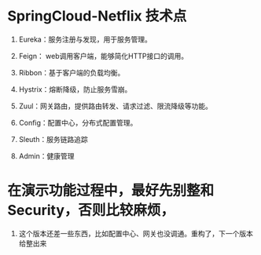 # SpringCloud-Netflix 技术点

1. Eureka：服务注册与发现，用于服务管理。

2. Feign： web调用客户端，能够简化HTTP接口的调用。

3. Ribbon：基于客户端的负载均衡。

4. Hystrix：熔断降级，防止服务雪崩。

5. Zuul：网关路由，提供路由转发、请求过滤、限流降级等功能。

6. Config：配置中心，分布式配置管理。

7. Sleuth：服务链路追踪

8. Admin：健康管理

# 在演示功能过程中，最好先别整和Security，否则比较麻烦，

1. 这个版本还差一些东西，比如配置中心、网关也没调通。重构了，下一个版本给整出来


